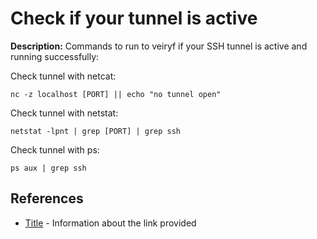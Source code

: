 # Check if your tunnel is active

**Description:** Commands to run to veiryf if your SSH tunnel is active and running successfully:

Check tunnel with netcat:

```nc -z localhost [PORT] || echo "no tunnel open"```

Check tunnel with netstat:

```netstat -lpnt | grep [PORT] | grep ssh```

Check tunnel with ps: 

```ps aux | grep ssh```

## References
* [Title](LINK) - Information about the link provided
